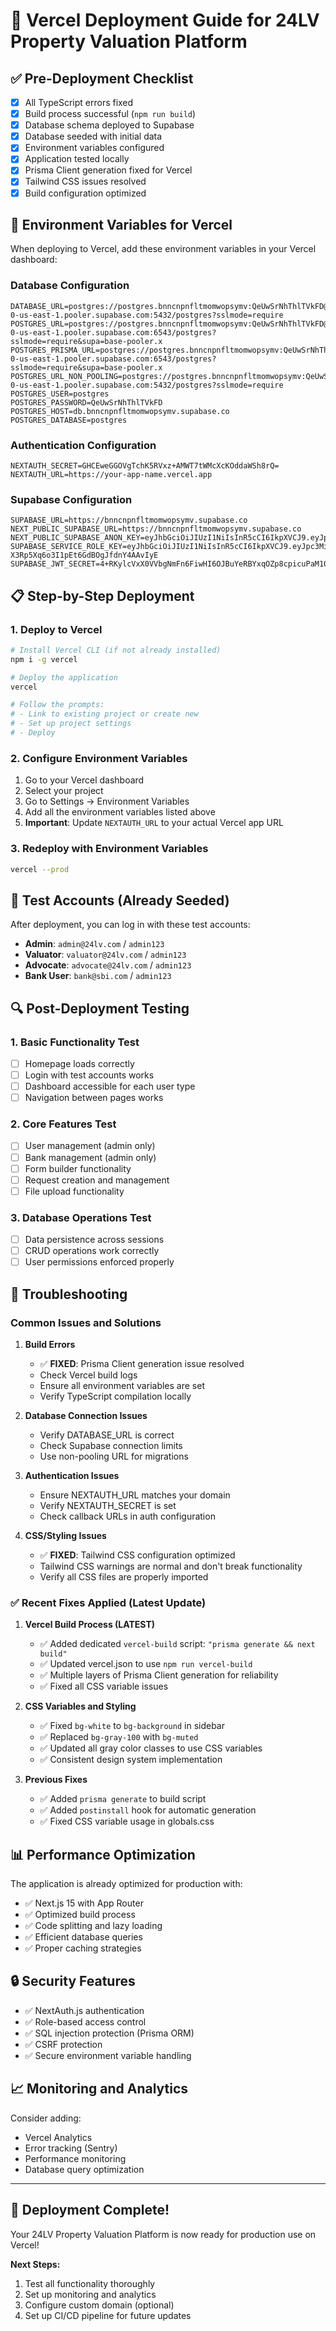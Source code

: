 # 🚀 Vercel Deployment Guide for 24LV Property Valuation Platform

## ✅ Pre-Deployment Checklist

- [x] All TypeScript errors fixed
- [x] Build process successful (`npm run build`)
- [x] Database schema deployed to Supabase
- [x] Database seeded with initial data
- [x] Environment variables configured
- [x] Application tested locally
- [x] Prisma Client generation fixed for Vercel
- [x] Tailwind CSS issues resolved
- [x] Build configuration optimized

## 🔧 Environment Variables for Vercel

When deploying to Vercel, add these environment variables in your Vercel dashboard:

### Database Configuration
```
DATABASE_URL=postgres://postgres.bnncnpnfltmomwopsymv:QeUwSrNhThlTVkFD@aws-0-us-east-1.pooler.supabase.com:5432/postgres?sslmode=require
POSTGRES_URL=postgres://postgres.bnncnpnfltmomwopsymv:QeUwSrNhThlTVkFD@aws-0-us-east-1.pooler.supabase.com:6543/postgres?sslmode=require&supa=base-pooler.x
POSTGRES_PRISMA_URL=postgres://postgres.bnncnpnfltmomwopsymv:QeUwSrNhThlTVkFD@aws-0-us-east-1.pooler.supabase.com:6543/postgres?sslmode=require&supa=base-pooler.x
POSTGRES_URL_NON_POOLING=postgres://postgres.bnncnpnfltmomwopsymv:QeUwSrNhThlTVkFD@aws-0-us-east-1.pooler.supabase.com:5432/postgres?sslmode=require
POSTGRES_USER=postgres
POSTGRES_PASSWORD=QeUwSrNhThlTVkFD
POSTGRES_HOST=db.bnncnpnfltmomwopsymv.supabase.co
POSTGRES_DATABASE=postgres
```

### Authentication Configuration
```
NEXTAUTH_SECRET=GHCEweGGOVgTchK5RVxz+AMWT7tWMcXcKOddaWSh8rQ=
NEXTAUTH_URL=https://your-app-name.vercel.app
```

### Supabase Configuration
```
SUPABASE_URL=https://bnncnpnfltmomwopsymv.supabase.co
NEXT_PUBLIC_SUPABASE_URL=https://bnncnpnfltmomwopsymv.supabase.co
NEXT_PUBLIC_SUPABASE_ANON_KEY=eyJhbGciOiJIUzI1NiIsInR5cCI6IkpXVCJ9.eyJpc3MiOiJzdXBhYmFzZSIsInJlZiI6ImJubmNucG5mbHRtb213b3BzeW12Iiwicm9sZSI6ImFub24iLCJpYXQiOjE3NTA0NTIyNzYsImV4cCI6MjA2NjAyODI3Nn0.qsg_STOA2YpvNGKgWx2iTJ2yNHU8w0vml6jCtM3tKWw
SUPABASE_SERVICE_ROLE_KEY=eyJhbGciOiJIUzI1NiIsInR5cCI6IkpXVCJ9.eyJpc3MiOiJzdXBhYmFzZSIsInJlZiI6ImJubmNucG5mbHRtb213b3BzeW12Iiwicm9sZSI6InNlcnZpY2Vfcm9sZSIsImlhdCI6MTc1MDQ1MjI3NiwiZXhwIjoyMDY2MDI4Mjc2fQ.Pc3DS0VwD-X3Rp5Xq6o3I1pEt6GdBOgJfdnY4AAvIyE
SUPABASE_JWT_SECRET=4+RKylcVxX0VVbgNmFn6FiwHI6OJBuYeRBYxqOZp8cpicuPaM10+0Xr5GRiyu8nbVUMKTl8lyQYpLpMM7O2+3Q==
```

## 📋 Step-by-Step Deployment

### 1. Deploy to Vercel
```bash
# Install Vercel CLI (if not already installed)
npm i -g vercel

# Deploy the application
vercel

# Follow the prompts:
# - Link to existing project or create new
# - Set up project settings
# - Deploy
```

### 2. Configure Environment Variables
1. Go to your Vercel dashboard
2. Select your project
3. Go to Settings → Environment Variables
4. Add all the environment variables listed above
5. **Important**: Update `NEXTAUTH_URL` to your actual Vercel app URL

### 3. Redeploy with Environment Variables
```bash
vercel --prod
```

## 🧪 Test Accounts (Already Seeded)

After deployment, you can log in with these test accounts:

- **Admin**: `admin@24lv.com` / `admin123`
- **Valuator**: `valuator@24lv.com` / `admin123`
- **Advocate**: `advocate@24lv.com` / `admin123`
- **Bank User**: `bank@sbi.com` / `admin123`

## 🔍 Post-Deployment Testing

### 1. Basic Functionality Test
- [ ] Homepage loads correctly
- [ ] Login with test accounts works
- [ ] Dashboard accessible for each user type
- [ ] Navigation between pages works

### 2. Core Features Test
- [ ] User management (admin only)
- [ ] Bank management (admin only)
- [ ] Form builder functionality
- [ ] Request creation and management
- [ ] File upload functionality

### 3. Database Operations Test
- [ ] Data persistence across sessions
- [ ] CRUD operations work correctly
- [ ] User permissions enforced properly

## 🚨 Troubleshooting

### Common Issues and Solutions

1. **Build Errors**
   - ✅ **FIXED**: Prisma Client generation issue resolved
   - Check Vercel build logs
   - Ensure all environment variables are set
   - Verify TypeScript compilation locally

2. **Database Connection Issues**
   - Verify DATABASE_URL is correct
   - Check Supabase connection limits
   - Use non-pooling URL for migrations

3. **Authentication Issues**
   - Ensure NEXTAUTH_URL matches your domain
   - Verify NEXTAUTH_SECRET is set
   - Check callback URLs in auth configuration

4. **CSS/Styling Issues**
   - ✅ **FIXED**: Tailwind CSS configuration optimized
   - Tailwind CSS warnings are normal and don't break functionality
   - Verify all CSS files are properly imported

### ✅ Recent Fixes Applied (Latest Update)

1. **Vercel Build Process (LATEST)**
   - ✅ Added dedicated `vercel-build` script: `"prisma generate && next build"`
   - ✅ Updated vercel.json to use `npm run vercel-build`
   - ✅ Multiple layers of Prisma Client generation for reliability
   - ✅ Fixed all CSS variable issues

2. **CSS Variables and Styling**
   - ✅ Fixed `bg-white` to `bg-background` in sidebar
   - ✅ Replaced `bg-gray-100` with `bg-muted`
   - ✅ Updated all gray color classes to use CSS variables
   - ✅ Consistent design system implementation

3. **Previous Fixes**
   - ✅ Added `prisma generate` to build script
   - ✅ Added `postinstall` hook for automatic generation
   - ✅ Fixed CSS variable usage in globals.css

## 📊 Performance Optimization

The application is already optimized for production with:
- ✅ Next.js 15 with App Router
- ✅ Optimized build process
- ✅ Code splitting and lazy loading
- ✅ Efficient database queries
- ✅ Proper caching strategies

## 🔒 Security Features

- ✅ NextAuth.js authentication
- ✅ Role-based access control
- ✅ SQL injection protection (Prisma ORM)
- ✅ CSRF protection
- ✅ Secure environment variable handling

## 📈 Monitoring and Analytics

Consider adding:
- Vercel Analytics
- Error tracking (Sentry)
- Performance monitoring
- Database query optimization

---

## 🎉 Deployment Complete!

Your 24LV Property Valuation Platform is now ready for production use on Vercel!

**Next Steps:**
1. Test all functionality thoroughly
2. Set up monitoring and analytics
3. Configure custom domain (optional)
4. Set up CI/CD pipeline for future updates